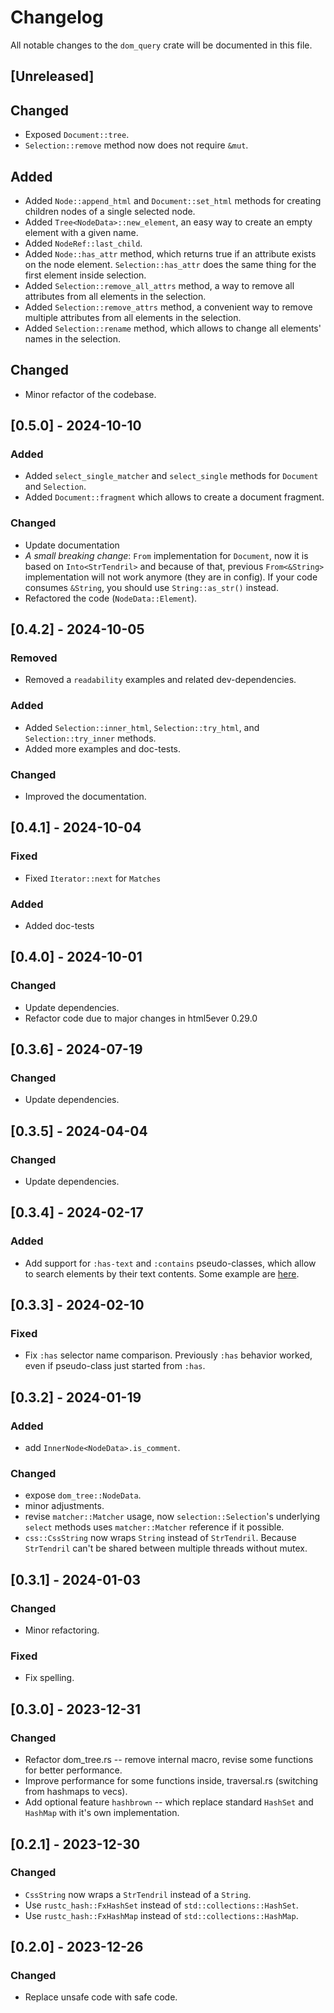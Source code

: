 # Changelog

All notable changes to the `dom_query` crate will be documented in this file.

## [Unreleased]

## Changed
- Exposed `Document::tree`.
- `Selection::remove` method now does not require `&mut`.

## Added
- Added `Node::append_html` and `Document::set_html` methods for creating children nodes of a single selected node.
- Added `Tree<NodeData>::new_element`, an easy way to create an empty element with a given name.
- Added `NodeRef::last_child`.
- Added `Node::has_attr` method, which returns true if an attribute exists on the node element. 
`Selection::has_attr` does the same thing for the first element inside selection.
- Added `Selection::remove_all_attrs` method, a way to remove all attributes from all elements in the selection.
- Added `Selection::remove_attrs` method, a convenient way to remove multiple attributes from all elements in the selection.
- Added `Selection::rename` method, which allows to change all elements' names in the selection.

## Changed
- Minor refactor of the codebase.

## [0.5.0] - 2024-10-10

### Added
- Added `select_single_matcher` and `select_single` methods for `Document` and `Selection`.
- Added `Document::fragment` which allows to create a document fragment.

### Changed
- Update documentation
- *A small breaking change*: `From` implementation for `Document`, now it is based on `Into<StrTendril>` and because of that, previous `From<&String>` implementation will not work anymore (they are in config). If your code consumes `&String`, you should use `String::as_str()` instead.
- Refactored the code (`NodeData::Element`).

## [0.4.2] - 2024-10-05

### Removed
- Removed a `readability` examples and related dev-dependencies.

### Added
- Added `Selection::inner_html`, `Selection::try_html`, and `Selection::try_inner` methods.
- Added more examples and doc-tests.

### Changed
- Improved the documentation.

## [0.4.1] - 2024-10-04

### Fixed
- Fixed `Iterator::next` for `Matches`

### Added
- Added doc-tests

## [0.4.0] - 2024-10-01

### Changed
- Update dependencies.
- Refactor code due to major changes in html5ever 0.29.0


## [0.3.6] - 2024-07-19

### Changed
- Update dependencies.

## [0.3.5] - 2024-04-04

### Changed
- Update dependencies.

## [0.3.4] - 2024-02-17

### Added
- Add support for `:has-text` and `:contains` pseudo-classes, which allow to search elements by their text contents. Some example are [here](./tests/pseudo-class.rs).

## [0.3.3] - 2024-02-10

### Fixed
- Fix `:has` selector name comparison. Previously `:has` behavior worked, even if pseudo-class just started from `:has`. 

## [0.3.2] - 2024-01-19

### Added

- add `InnerNode<NodeData>.is_comment`.

### Changed

- expose `dom_tree::NodeData`.
- minor adjustments.
- revise `matcher::Matcher` usage, now `selection::Selection`'s underlying `select` methods uses `matcher::Matcher` reference if it possible.
- `css::CssString` now wraps `String` instead of `StrTendril`. Because `StrTendril` can't be shared between multiple threads without mutex.

## [0.3.1] - 2024-01-03

### Changed

- Minor refactoring.

### Fixed

- Fix spelling.

## [0.3.0] - 2023-12-31

### Changed

- Refactor dom_tree.rs -- remove internal macro, revise some functions for better performance.
- Improve performance for some functions inside, traversal.rs (switching from  hashmaps to vecs).
- Add optional feature `hashbrown` -- which replace standard `HashSet` and `HashMap` with it's own implementation.

## [0.2.1] - 2023-12-30

### Changed

- `CssString` now wraps a `StrTendril` instead of a `String`.
- Use `rustc_hash::FxHashSet` instead of `std::collections::HashSet`.
- Use `rustc_hash::FxHashMap` instead of `std::collections::HashMap`.

## [0.2.0] - 2023-12-26

### Changed

- Replace unsafe code with safe code.
